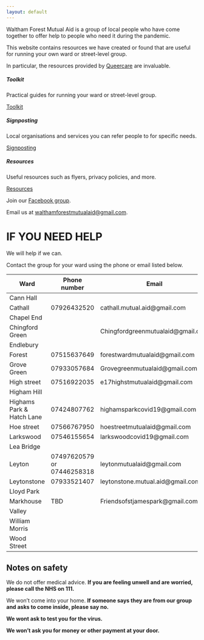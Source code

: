 ```yaml
---
layout: default
---
```


Waltham Forest Mutual Aid is a group of local people who have come together to offer help to people who need it during the pandemic.

This website contains resources we have created or found that are useful for running your own ward or street-level group.

In particular, the resources provided by <a href="https://wiki.queercare.network/index.php?title=Category:Covid" target="_blank">Queercare</a> are invaluable.

<div class="card-deck">
  <div class="card">
    <div class="card-body">
      <h5 class="card-title">Toolkit</h5>
      <p class="card-text">
        Practical guides for running your ward or street-level group.
      </p>
      <a href="/toolkit" class="card-button btn btn-primary">Toolkit</a>
    </div>
  </div>

  <div class="card">
    <div class="card-body">
      <h5 class="card-title">Signposting</h5>
      <p class="card-text">
        Local organisations and services you can refer people to for specific needs.
      </p>
      <a href="/signposting" class="card-button btn btn-primary">Signposting</a>
    </div>
  </div>

  <div class="card">
    <div class="card-body">
      <h5 class="card-title">Resources</h5>
      <p class="card-text">
        Useful resources such as flyers, privacy policies, and more.
      </p>
      <a href="/resources" class="card-button btn btn-primary">Resources</a>
    </div>
  </div>
</div>

<div class="ctas">
<p>
Join our <a href="https://facebook.com/groups/wfcoronavirus" target="_blank">Facebook group</a>.
</p>

<p>
Email us at <a href="mailto:walthamforestmutualaid@gmail.com">walthamforestmutualaid@gmail.com</a>.
</p>
</div>

<div class="ward-listings" markdown="1">

# IF YOU NEED HELP

We will help if we can.

Contact the group for your ward using the phone or email listed below.

<table class="table table-bordered">
<thead>
  <tr>
    <th>Ward</th>
    <th>Phone number</th>
    <th>Email</th>
  </tr>
</thead>
<tbody>
  <tr>
    <td>Cann Hall</td>
    <td></td>
    <td></td>
  </tr>
  <tr>
    <td>Cathall</td>
    <td>07926432520</td>
    <td>cathall.mutual.aid@gmail.com</td>
  </tr>
  <tr>
    <td>Chapel End</td>
    <td></td>
    <td></td>
  </tr>
  <tr>
    <td>Chingford Green</td>
    <td></td>
    <td>Chingfordgreenmutualaid@gmail.com</td>
  </tr>
  <tr>
    <td>Endlebury</td>
    <td></td>
    <td></td>
  </tr>
  <tr>
    <td>Forest</td>
    <td>07515637649</td>
    <td>forestwardmutualaid@gmail.com</td>
  </tr>
  <tr>
    <td>Grove Green</td>
    <td>07933057684</td>
    <td>Grovegreenmutualaid@gmail.com</td>
  </tr>
  <tr>
    <td>High street</td>
    <td>07516922035</td>
    <td>e17highstmutualaid@gmail.com</td>
  </tr>
  <tr>
    <td>Higham Hill</td>
    <td></td>
    <td></td>
  </tr>
  <tr>
    <td>Highams Park & Hatch Lane</td>
    <td>07424807762</td>
    <td>highamsparkcovid19@gmail.com</td>
  </tr>
  <tr>
    <td>Hoe street</td>
    <td>07566767950</td>
    <td>hoestreetmutualaid@gmail.com</td>
  </tr>
  <tr>
    <td>Larkswood</td>
    <td>07546155654</td>
    <td>larkswoodcovid19@gmail.com</td>
  </tr>
  <tr>
    <td>Lea Bridge</td>
    <td></td>
    <td></td>
  </tr>
  <tr>
    <td>Leyton</td>
    <td>07497620579 or 07446258318</td>
    <td>leytonmutualaid@gmail.com</td>
  </tr>
  <tr>
    <td>Leytonstone</td>
    <td>07933521407</td>
    <td>leytonstone.mutual.aid@gmail.com</td>
  </tr>

  <tr>
    <td>Lloyd Park</td>
    <td></td>
    <td></td>
  </tr>
  <tr>
    <td>Markhouse</td>
    <td>TBD</td>
    <td>Friendsofstjamespark@gmail.com</td>
  </tr>
  <tr>
    <td>Valley</td>
    <td></td>
    <td></td>
  </tr>
  <tr>
    <td>William Morris</td>
    <td></td>
    <td></td>
  </tr>
  <tr>
    <td>Wood Street</td>
    <td></td>
    <td></td>
  </tr>
</tbody>
</table>
</div>

## Notes on safety

We do not offer medical advice.
**If you are feeling unwell and are worried, please call the NHS on 111.**

We won’t come into your home. **If someone says they are from our group and asks to come
inside, please say no.**

**We wont ask to test you for the virus.**

**We won’t ask you for money or other payment at your door.**
